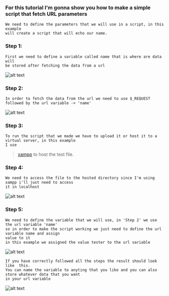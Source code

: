 ### For this tutorial I'm gonna show you how to make a simple script that fetch URL parameters


    We need to define the parameters that we will use in a script, in this example
    will create a script that will echo our name.
    
    
### Step 1: 
    First we need to define a variable called name that is where are data will
    be stored after fetching the data from a url
![alt text](https://image.prntscr.com/image/4zH638NATZafaNzdfXuORg.png "img 1")

### Step 2:
    In order to fetch the data from the url we need to use $_REQUEST followed by the url variable -> 'name'
![alt text](https://image.prntscr.com/image/Pb5-TxZkQkO9KoHgdWjcgg.png "img 2")

### Step 3:
    To run the script that we made we have to upload it or host it to a virtual server, in this example
    I use 
 > [xampp](https://www.apachefriends.org/index.html) to host the test file.
  
### Step 4:
    We need to access the file to the hosted directory since I'm using xampp i'll just need to access
    it in localhost
![alt text](https://image.prntscr.com/image/HF-o7tx5Tt2_AAwu_nvi2g.png "img 3")

### Step 5:
    We need to define the variable that we will use, in 'Step 2' we use the url variable 'name'
    so in order to make the script working we just need to define the url variable name and assign
    value to it
    in this example we assigned the value tester to the url variable
![alt text](https://image.prntscr.com/image/UdfvT2JRRu_eS7rsV0vwVA.png "img 4")
    
    If you have correctly followed all the steps the result should look like  this.
    You can name the variable to anyting that you like and you can also store whatever data that you want
    in your url variable
![alt text](https://image.prntscr.com/image/BBQfale4SbKnW48WX2u-rw.png "img 5")    
